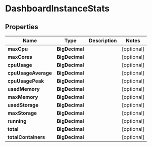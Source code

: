

# DashboardInstanceStats

## Properties

Name | Type | Description | Notes
------------ | ------------- | ------------- | -------------
**maxCpu** | **BigDecimal** |  |  [optional]
**maxCores** | **BigDecimal** |  |  [optional]
**cpuUsage** | **BigDecimal** |  |  [optional]
**cpuUsageAverage** | **BigDecimal** |  |  [optional]
**cpuUsagePeak** | **BigDecimal** |  |  [optional]
**usedMemory** | **BigDecimal** |  |  [optional]
**maxMemory** | **BigDecimal** |  |  [optional]
**usedStorage** | **BigDecimal** |  |  [optional]
**maxStorage** | **BigDecimal** |  |  [optional]
**running** | **BigDecimal** |  |  [optional]
**total** | **BigDecimal** |  |  [optional]
**totalContainers** | **BigDecimal** |  |  [optional]



